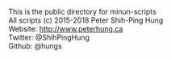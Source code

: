 This is the public directory for minun-scripts  
All scripts (c) 2015-2018 Peter Shih-Ping Hung  
Website: http://www.peterhung.ca  
Twitter: @ShihPingHung  
Github: @hungs
